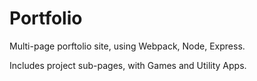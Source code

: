 # Portfolio
Multi-page porftolio site, using Webpack, Node, Express.

Includes project sub-pages, with Games and Utility Apps.
